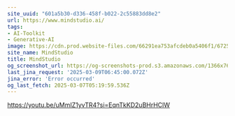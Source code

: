 ```yaml
---
site_uuid: "601a5b30-d336-458f-b022-2c55883dd8e2"
url: https://www.mindstudio.ai/
tags:
- AI-Toolkit
- Generative-AI
image: https://cdn.prod.website-files.com/66291ea753afcdeb0a5406f1/672530c84cf86cc774b0d161_Getting%20Started%20with%20MindStudio%201.png
site_name: MindStudio
title: MindStudio
og_screenshot_url: https://og-screenshots-prod.s3.amazonaws.com/1366x768/80/false/a066df0370b87c348389a35b906473f8b3886088d08794cec0002160b35cad95.jpeg
last_jina_request: '2025-03-09T06:45:00.072Z'
jina_error: 'Error occurred'
og_last_fetch: 2025-03-07T05:19:59.536Z
---
```


https://youtu.be/uMmIZ1yvTR4?si=EqnTkKD2uBHrHClW
